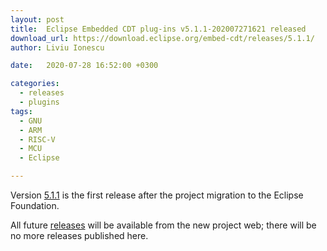 ```yaml
---
layout: post
title:  Eclipse Embedded CDT plug-ins v5.1.1-202007271621 released
download_url: https://download.eclipse.org/embed-cdt/releases/5.1.1/
author: Liviu Ionescu

date:   2020-07-28 16:52:00 +0300

categories:
  - releases
  - plugins
tags:
  - GNU
  - ARM
  - RISC-V
  - MCU
  - Eclipse

---
```


Version [5.1.1](https://projects.eclipse.org/projects/iot.embed-cdt/releases/5.1.1)
is the first release after the project migration to the Eclipse Foundation.

All future [releases](https://projects.eclipse.org/projects/iot.embed-cdt/governance)
will be available from the new project web; there will be no more releases published here.

